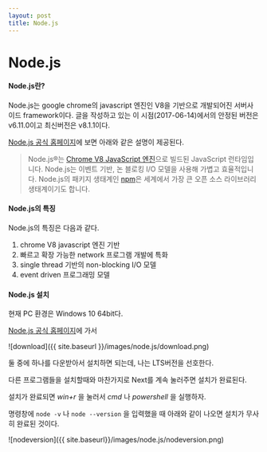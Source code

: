 ```yaml
---
layout: post
title: Node.js
---
```


# Node.js

#### Node.js란?

Node.js는 google chrome의 javascript 엔진인 V8을 기반으로 개발되어진 서버사이드 framework이다. 글을 작성하고 있는 이 시점(2017-06-14)에서의 안정된 버전은 v6.11.0이고 최신버전은 v8.1.1이다.

  

[Node.js 공식 홈페이지](https://nodejs.org/ko/)에 보면 아래와 같은 설명이 제공된다.

> Node.js®는 [Chrome V8 JavaScript 엔진](https://developers.google.com/v8/)으로 빌드된 JavaScript 런타임입니다. Node.js는 이벤트 기반, 논 블로킹 I/O 모델을 사용해 가볍고 효율적입니다. Node.js의 패키지 생태계인 [npm](https://www.npmjs.com/)은 세계에서 가장 큰 오픈 소스 라이브러리 생태계이기도 합니다.

  

#### Node.js의 특징

Node.js의 특징은 다음과 같다.

1. chrome V8 javascript 엔진 기반
2. 빠르고 확장 가능한 network 프로그램 개발에 특화
3. single thread 기반의 non-blocking I/O 모델
4. event driven 프로그래밍 모델

  

#### Node.js 설치

현재 PC 환경은 Windows 10 64bit다.

[Node.js 공식 홈페이지](https://nodejs.org/ko/)에 가서

![download]({{ site.baseurl }}/images/node.js/download.png)

둘 중에 하나를 다운받아서 설치하면 되는데, 나는 LTS버전을 선호한다.

다른 프로그램들을 설치할때와 마찬가지로 Next를 계속 눌러주면 설치가 완료된다.

설치가 완료되면 _win+r_ 을 눌러서 _cmd_ 나 _powershell_ 을 실행하자.

명령창에 `node -v` 나 `node --version` 을 입력했을 때 아래와 같이 나오면 설치가 무사히 완료된 것이다.

![nodeversion]({{ site.baseurl}}/images/node.js/nodeversion.png)


